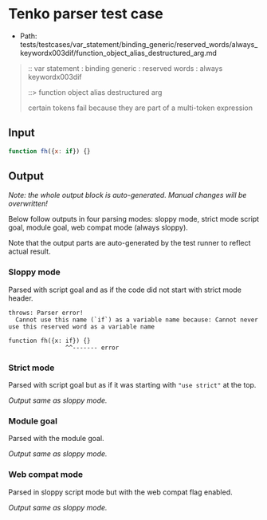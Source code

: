 # Tenko parser test case

- Path: tests/testcases/var_statement/binding_generic/reserved_words/always_keywordx003dif/function_object_alias_destructured_arg.md

> :: var statement : binding generic : reserved words : always keywordx003dif
>
> ::> function object alias destructured arg
>
> certain tokens fail because they are part of a multi-token expression

## Input

`````js
function fh({x: if}) {}
`````

## Output

_Note: the whole output block is auto-generated. Manual changes will be overwritten!_

Below follow outputs in four parsing modes: sloppy mode, strict mode script goal, module goal, web compat mode (always sloppy).

Note that the output parts are auto-generated by the test runner to reflect actual result.

### Sloppy mode

Parsed with script goal and as if the code did not start with strict mode header.

`````
throws: Parser error!
  Cannot use this name (`if`) as a variable name because: Cannot never use this reserved word as a variable name

function fh({x: if}) {}
                ^^------- error
`````

### Strict mode

Parsed with script goal but as if it was starting with `"use strict"` at the top.

_Output same as sloppy mode._

### Module goal

Parsed with the module goal.

_Output same as sloppy mode._

### Web compat mode

Parsed in sloppy script mode but with the web compat flag enabled.

_Output same as sloppy mode._
